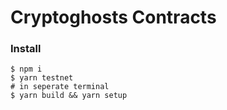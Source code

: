 # Cryptoghosts Contracts

### Install
```
$ npm i
$ yarn testnet
# in seperate terminal
$ yarn build && yarn setup
```
